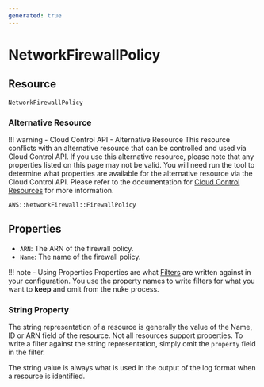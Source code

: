 ```yaml
---
generated: true
---
```


# NetworkFirewallPolicy


## Resource

```text
NetworkFirewallPolicy
```

### Alternative Resource

!!! warning - Cloud Control API - Alternative Resource
    This resource conflicts with an alternative resource that can be controlled and used via Cloud Control API. If you
    use this alternative resource, please note that any properties listed on this page may not be valid. You will need
    run the tool to determine what properties are available for the alternative resource via the Cloud Control API.
    Please refer to the documentation for [Cloud Control Resources](../config-cloud-control.md) for more information.

```text
AWS::NetworkFirewall::FirewallPolicy
```
## Properties


- `ARN`: The ARN of the firewall policy.
- `Name`: The name of the firewall policy.

!!! note - Using Properties
    Properties are what [Filters](../config-filtering.md) are written against in your configuration. You use the property
    names to write filters for what you want to **keep** and omit from the nuke process.

### String Property

The string representation of a resource is generally the value of the Name, ID or ARN field of the resource. Not all
resources support properties. To write a filter against the string representation, simply omit the `property` field in
the filter.

The string value is always what is used in the output of the log format when a resource is identified.

